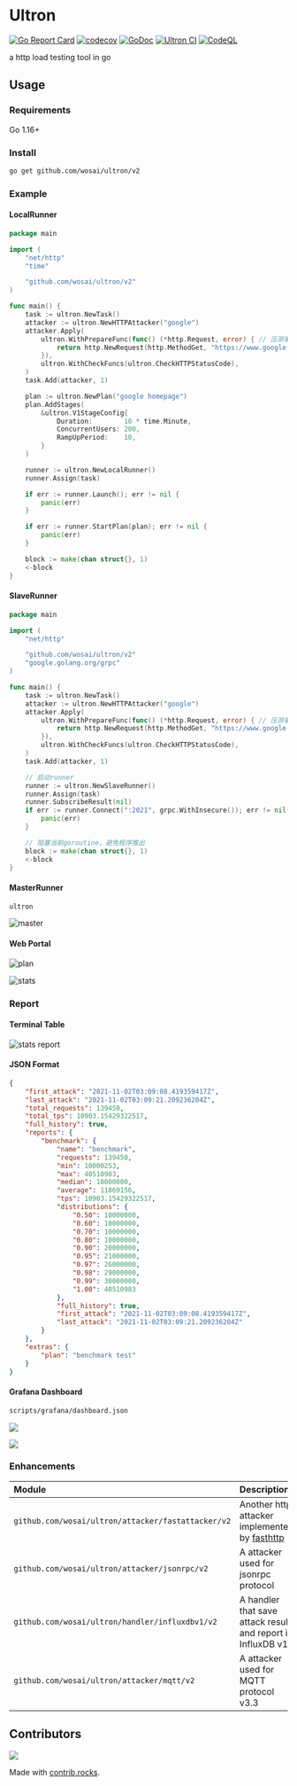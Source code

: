 # Ultron

[![Go Report Card](https://goreportcard.com/badge/github.com/wosai/ultron)](https://goreportcard.com/report/github.com/wosai/ultron) 
[![codecov](https://codecov.io/gh/wosai/ultron/branch/master/graph/badge.svg)](https://codecov.io/gh/wosai/ultron) 
[![GoDoc](https://godoc.org/github.com/wosai/ultron?status.svg)](https://godoc.org/github.com/wosai/ultron)
[![Ultron CI](https://github.com/WoSai/ultron/actions/workflows/ci.yml/badge.svg)](https://github.com/WoSai/ultron/actions/workflows/ci.yml)
[![CodeQL](https://github.com/WoSai/ultron/actions/workflows/codeql-analysis.yml/badge.svg)](https://github.com/WoSai/ultron/actions/workflows/codeql-analysis.yml)

a http load testing tool in go

## Usage 
### Requirements

Go 1.16+

### Install

```bash
go get github.com/wosai/ultron/v2
```

### Example

#### LocalRunner

```go
package main

import (
	"net/http"
	"time"

	"github.com/wosai/ultron/v2"
)

func main() {
	task := ultron.NewTask()
	attacker := ultron.NewHTTPAttacker("google")
	attacker.Apply(
		ultron.WithPrepareFunc(func() (*http.Request, error) { // 压测事务逻辑实现
			return http.NewRequest(http.MethodGet, "https://www.google.com/ncr", nil)
		}),
		ultron.WithCheckFuncs(ultron.CheckHTTPStatusCode),
	)
	task.Add(attacker, 1)

	plan := ultron.NewPlan("google homepage")
	plan.AddStages(
		&ultron.V1StageConfig{
			Duration:        10 * time.Minute,
			ConcurrentUsers: 200,
			RampUpPeriod:    10,
		}
	)

	runner := ultron.NewLocalRunner()
	runner.Assign(task)   

	if err := runner.Launch(); err != nil {
		panic(err)
	}

	if err := runner.StartPlan(plan); err != nil {
		panic(err)
	}

	block := make(chan struct{}, 1)
	<-block
}
```

#### SlaveRunner

```go
package main

import (
	"net/http"

	"github.com/wosai/ultron/v2"
	"google.golang.org/grpc"
)

func main() {
	task := ultron.NewTask()
	attacker := ultron.NewHTTPAttacker("google")
	attacker.Apply(
		ultron.WithPrepareFunc(func() (*http.Request, error) { // 压测事务逻辑实现
			return http.NewRequest(http.MethodGet, "https://www.google.com/ncr", nil)
		}),
		ultron.WithCheckFuncs(ultron.CheckHTTPStatusCode),
	)
	task.Add(attacker, 1)

	// 启动runner
	runner := ultron.NewSlaveRunner()
	runner.Assign(task)
	runner.SubscribeResult(nil)                                          // 订阅单次压测结果
	if err := runner.Connect(":2021", grpc.WithInsecure()); err != nil { // 连接master的grpc服务
		panic(err)
	}

	// 阻塞当前goroutine，避免程序推出
	block := make(chan struct{}, 1)
	<-block
}
```

#### MasterRunner

```bash
ultron
```

![master](https://my-storage.oss-cn-shanghai.aliyuncs.com/picgo/20211102111633.png)

#### Web Portal

![plan](https://my-storage.oss-cn-shanghai.aliyuncs.com/picgo/20211118094334.png)

![stats](https://my-storage.oss-cn-shanghai.aliyuncs.com/picgo/20211118090312.png)

### Report

#### Terminal Table

![stats report](https://my-storage.oss-cn-shanghai.aliyuncs.com/picgo/20211102111021.png)

#### JSON Format
```json
{
    "first_attack": "2021-11-02T03:09:08.419359417Z",
    "last_attack": "2021-11-02T03:09:21.209236204Z",
    "total_requests": 139450,
    "total_tps": 10903.15429322517,
    "full_history": true,
    "reports": {
        "benchmark": {
            "name": "benchmark",
            "requests": 139450,
            "min": 10000253,
            "max": 40510983,
            "median": 10000000,
            "average": 11869156,
            "tps": 10903.15429322517,
            "distributions": {
                "0.50": 10000000,
                "0.60": 10000000,
                "0.70": 10000000,
                "0.80": 10000000,
                "0.90": 20000000,
                "0.95": 21000000,
                "0.97": 26000000,
                "0.98": 29000000,
                "0.99": 30000000,
                "1.00": 40510983
            },
            "full_history": true,
            "first_attack": "2021-11-02T03:09:08.419359417Z",
            "last_attack": "2021-11-02T03:09:21.209236204Z"
        }
    },
    "extras": {
        "plan": "benchmark test"
    }
}
```

#### Grafana Dashboard

```bash
scripts/grafana/dashboard.json
```

![](https://my-storage.oss-cn-shanghai.aliyuncs.com/picgo/20211119120144.png)

![](https://my-storage.oss-cn-shanghai.aliyuncs.com/picgo/20211119120154.png)

### Enhancements

Module |  Description 
:--- |    :---
`github.com/wosai/ultron/attacker/fastattacker/v2` |  Another http attacker implemented by [fasthttp](https://github.com/valyala/fasthttp)
`github.com/wosai/ultron/attacker/jsonrpc/v2`  |  A attacker used for jsonrpc protocol
`github.com/wosai/ultron/handler/influxdbv1/v2` |   A handler that save attack result and report in InfluxDB v1
`github.com/wosai/ultron/attacker/mqtt/v2` | A attacker used for MQTT protocol v3.3

## Contributors
<a href="https://github.com/wosai/ultron/graphs/contributors">
  <img src="https://contrib.rocks/image?repo=wosai/ultron" />
</a>

Made with [contrib.rocks](https://contrib.rocks).
